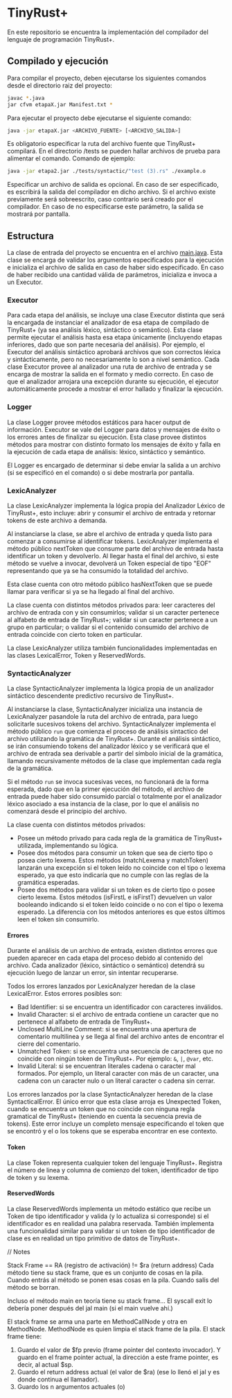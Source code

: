 # TinyRust+

En este repositorio se encuentra la implementación del compilador del lenguaje de programación TinyRust+.

## Compilado y ejecución

Para compilar el proyecto, deben ejecutarse los siguientes comandos desde el directorio raiz del proyecto:

```bash
javac *.java
jar cfvm etapaX.jar Manifest.txt *
```

Para ejecutar el proyecto debe ejecutarse el siguiente comando:

```bash
java -jar etapaX.jar <ARCHIVO_FUENTE> [<ARCHIVO_SALIDA>]
```

Es obligatorio especificar la ruta del archivo fuente que TinyRust+ compilará. En el directorio /tests se pueden hallar archivos de prueba para alimentar el comando. Comando de ejemplo:

```bash
java -jar etapa2.jar ./tests/syntactic/"test (3).rs" ./example.o
```

Especificar un archivo de salida es opcional. En caso de ser especificado, es escribirá la salida del compilador en dicho archivo. Si el archivo existe previamente será sobreescrito, caso contrario será creado por el compilador. En caso de no especificarse este parámetro, la salida se mostrará por pantalla.

## Estructura

La clase de entrada del proyecto se encuentra en el archivo [main.java](./main.java). Esta clase se encarga de validar los argumentos especificados para la ejecución e inicializa el archivo de salida en caso de haber sido especificado. En caso de haber recibido una cantidad válida de parámetros, inicializa e invoca a un Executor.

### Executor

Para cada etapa del análisis, se incluye una clase Executor distinta que será la encargada de instanciar el analizador de esa etapa de compilado de TinyRust+ (ya sea análisis léxico, sintáctico o semántico). Esta clase permite ejecutar el análisis hasta esa etapa únicamente (incluyendo etapas inferiores, dado que son parte necesaria del análisis). Por ejemplo, el Executor del análisis sintáctico aprobará archivos que son correctos léxica y sintácticamente, pero no necesariamente lo son a nivel semántico.
Cada clase Executor provee al analizador una ruta de archivo de entrada y se encarga de mostrar la salida en el formato y medio correcto. En caso de que el analizador arrojara una excepción durante su ejecución, el ejecutor automáticamente procede a mostrar el error hallado y finalizar la ejecución.

### Logger

La clase Logger provee métodos estáticos para hacer output de información. Executor se vale del Logger para datos y mensajes de éxito o los errores antes de finalizar su ejecución. Esta clase provee distintos métodos para mostrar con distinto formato los mensajes de éxito y falla en la ejecución de cada etapa de análisis: léxico, sintáctico y semántico.

El Logger es encargado de determinar si debe enviar la salida a un archivo (si se especificó en el comando) o si debe mostrarla por pantalla.

### LexicAnalyzer

La clase LexicAnalyzer implementa la lógica propia del Analizador Léxico de TinyRust+, esto incluye: abrir y consumir el archivo de entrada y retornar tokens de este archivo a demanda.

Al instanciarse la clase, se abre el archivo de entrada y queda listo para comenzar a consumirse al identificar tokens. LexicAnalyzer implementa el método público nextToken que consume parte del archivo de entrada hasta identificar un token y devolverlo. Al llegar hasta el final del archivo, si este método se vuelve a invocar, devolverá un Token especial de tipo "EOF" representando que ya se ha consumido la totalidad del archivo.

Esta clase cuenta con otro método público hasNextToken que se puede llamar para verificar si ya se ha llegado al final del archivo.

La clase cuenta con distintos métodos privados para: leer caracteres del archivo de entrada con y sin consumirlos; validar si un caracter pertenece al alfabeto de entrada de TinyRust+; validar si un caracter pertenece a un grupo en particular; o validar si el contenido consumido del archivo de entrada coincide con cierto token en particular.

La clase LexicAnalyzer utiliza también funcionalidades implementadas en las clases LexicalError, Token y ReservedWords.

### SyntacticAnalyzer

La clase SyntacticAnalyzer implementa la lógica propia de un analizador sintáctico descendente predictivo recursivo de TinyRust+.

Al instanciarse la clase, SyntacticAnalyzer inicializa una instancia de LexicAnalyzer pasandole la ruta del archivo de entrada, para luego solicitarle sucesivos tokens del archivo. SyntacticAnalyzer implementa el método público `run` que comienza el proceso de análisis sintactico del archivo utilizando la gramática de TinyRust+. Durante el análisis sintáctico, se irán consumiendo tokens del analizador léxico y se verificará que el archivo de entrada sea derivable a partir del símbolo inicial de la gramática, llamando recursivamente métodos de la clase que implementan cada regla de la gramática.

Si el método `run` se invoca sucesivas veces, no funcionará de la forma esperada, dado que en la primer ejecución del método, el archivo de entrada puede haber sido consumido parcial o totalmente por el analizador léxico asociado a esa instancia de la clase, por lo que el análisis no comenzará desde el principio del archivo.

La clase cuenta con distintos métodos privados:

- Posee un método privado para cada regla de la gramática de TinyRust+ utilizada, implementando su lógica.
- Posee dos métodos para consumir un token que sea de cierto tipo o posea cierto lexema. Estos métodos (matchLexema y matchToken) lanzarán una excepción si el token leído no coincide con el tipo o lexema esperado, ya que esto indicaría que no cumple con las reglas de la gramática esperadas.
- Posee dos métodos para validar si un token es de cierto tipo o posee cierto lexema. Estos métodos (isFirstL e isFirstT) devuelven un valor booleando indicando si el token leído coincide o no con el tipo o lexema esperado. La diferencia con los métodos anteriores es que estos últimos leen el token sin consumirlo.

#### Errores

Durante el análisis de un archivo de entrada, existen distintos errores que pueden aparecer en cada etapa del proceso debido al contenido del archivo. Cada analizador (léxico, sintáctico o semántico) detendrá su ejecución luego de lanzar un error, sin intentar recuperarse.

Todos los errores lanzados por LexicAnalyzer heredan de la clase LexicalError. Estos errores posibles son:

- Bad Identifier: si se encuentra un identificador con caracteres inválidos.
- Invalid Character: si el archivo de entrada contiene un caracter que no pertenece al alfabeto de entrada de TinyRust+.
- Unclosed MultiLine Comment: si se encuentra una apertura de comentario multilinea y se llega al final del archivo antes de encontrar el cierre del comentario.
- Unmatched Token: si se encuentra una secuencia de caracteres que no coincide con ningún token de TinyRust+. Por ejemplo: `&`, `|`, `@var`, etc.
- Invalid Literal: si se encuentran literales cadena o caracter mal formados. Por ejemplo, un literal caracter con más de un caracter, una cadena con un caracter nulo o un literal caracter o cadena sin cerrar.

Los errores lanzados por la clase SyntacticAnalyzer heredan de la clase SyntacticalError. El único error que esta clase arroja es Unexpected Token, cuando se encuentra un token que no coincide con ninguna regla gramatical de TinyRust+ (teniendo en cuenta la secuencia previa de tokens). Este error incluye un completo mensaje especificando el token que se encontró y el o los tokens que se esperaba encontrar en ese contexto.

#### Token

La clase Token representa cualquier token del lenguaje TinyRust+. Registra el número de linea y columna de comienzo del token, identificador de tipo de token y su lexema.

#### ReservedWords

La clase ReservedWords implementa un método estático que recibe un Token de tipo identificador y valida (y lo actualiza si corresponde) si el identificador es en realidad una palabra reservada. También implementa una funcionalidad similar para validar si un token de tipo identificador de clase es en realidad un tipo primitivo de datos de TinyRust+.


// Notes

Stack Frame == RA (registro de activación) != $ra (return address)
Cada método tiene su stack frame, que es un conjunto de cosas en la pila.
Cuando entrás al método se ponen esas cosas en la pila.
Cuando salís del método se borran.

Incluso el método main en teoría tiene su stack frame...
El syscall exit lo debería poner después del jal main (si el main vuelve ahí.)

El stack frame se arma una parte en MethodCallNode y otra en MethodNode.
MethodNode es quien limpia el stack frame de la pila.
El stack frame tiene:
1. Guardo el valor de $fp previo (frame pointer del contexto invocador). Y guardo en el frame pointer actual, la dirección a este frame pointer, es decir, al actual $sp.
2. Guardo el return address actual (el valor de $ra) (ese lo llenó el jal y es donde continua el llamador).
1. Guardo los n argumentos actuales (o)